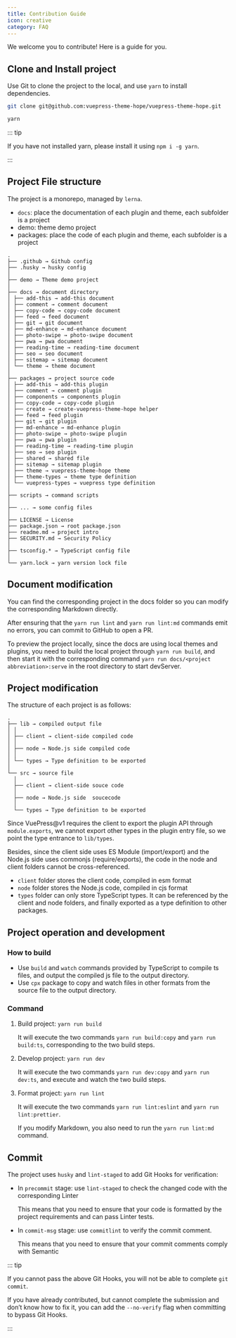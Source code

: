 ```yaml
---
title: Contribution Guide
icon: creative
category: FAQ
---
```


We welcome you to contribute! Here is a guide for you.

<!-- more -->

## Clone and Install project

Use Git to clone the project to the local, and use `yarn` to install dependencies.

```sh
git clone git@github.com:vuepress-theme-hope/vuepress-theme-hope.git

yarn
```

::: tip

If you have not installed yarn, please install it using `npm i -g yarn`.

:::

## Project File structure

The project is a monorepo, managed by `lerna`.

- `docs`: place the documentation of each plugin and theme, each subfolder is a project
- demo: theme demo project
- packages: place the code of each plugin and theme, each subfolder is a project

```
.
├── .github → Github config
├── .husky → husky config
│
├── demo → Theme demo project
│
├── docs → document directory
│ ├── add-this → add-this document
│ ├── comment → comment document
│ ├── copy-code → copy-code document
│ ├── feed → feed document
│ ├── git → git document
│ ├── md-enhance → md-enhance document
│ ├── photo-swipe → photo-swipe document
│ ├── pwa → pwa document
│ ├── reading-time → reading-time document
│ ├── seo → seo document
│ ├── sitemap → sitemap document
│ └── theme → theme document
│
├── packages → project source code
│ ├── add-this → add-this plugin
│ ├── comment → comment plugin
│ ├── components → components plugin
│ ├── copy-code → copy-code plugin
│ ├── create → create-vuepress-theme-hope helper
│ ├── feed → feed plugin
│ ├── git → git plugin
│ ├── md-enhance → md-enhance plugin
│ ├── photo-swipe → photo-swipe plugin
│ ├── pwa → pwa plugin
│ ├── reading-time → reading-time plugin
│ ├── seo → seo plugin
│ ├── shared → shared file
│ ├── sitemap → sitemap plugin
│ ├── theme → vuepress-theme-hope theme
│ ├── theme-types → theme type definition
│ └── vuepress-types → vuepress type definition
│
├── scripts → command scripts
│
├── ... → some config files
│
├── LICENSE → License
├── package.json → root package.json
├── readme.md → project intro
├── SECURITY.md → Security Policy
│
├── tsconfig.* → TypeScript config file
│
└── yarn.lock → yarn version lock file
```

## Document modification

You can find the corresponding project in the docs folder so you can modify the corresponding Markdown directly.

After ensuring that the `yarn run lint` and `yarn run lint:md` commands emit no errors, you can commit to GitHub to open a PR.

To preview the project locally, since the docs are using local themes and plugins, you need to build the local project through `yarn run build`, and then start it with the corresponding command `yarn run docs/<project abbreviation>:serve` in the root directory to start devServer.

## Project modification

The structure of each project is as follows:

```
.
├── lib → compiled output file
│ │
│ ├── client → client-side compiled code
│ │
│ ├── node → Node.js side compiled code
│ │
│ └── types → Type definition to be exported
│
└── src → source file
  │
  ├── client → client-side souce code
  │
  ├── node → Node.js side  soucecode
  │
  └── types → Type definition to be exported
```

Since VuePress@v1 requires the client to export the plugin API through `module.exports`, we cannot export other types in the plugin entry file, so we point the type entrance to `lib/types`.

Besides, since the client side uses ES Module (import/export) and the Node.js side uses commonjs (require/exports), the code in the node and client folders cannot be cross-referenced.

- `client` folder stores the client code, compiled in esm format
- `node` folder stores the Node.js code, compiled in cjs format
- `types` folder can only store TypeScript types. It can be referenced by the client and node folders, and finally exported as a type definition to other packages.

## Project operation and development

### How to build

- Use `build` and `watch` commands provided by TypeScript to compile ts files, and output the compiled js file to the output directory.
- Use `cpx` package to copy and watch files in other formats from the source file to the output directory.

### Command

1. Build project: `yarn run build`

   It will execute the two commands `yarn run build:copy` and `yarn run build:ts`, corresponding to the two build steps.

1. Develop project: `yarn run dev`

   It will execute the two commands `yarn run dev:copy` and `yarn run dev:ts`, and execute and watch the two build steps.

1. Format project: `yarn run lint`

   It will execute the two commands `yarn run lint:eslint` and `yarn run lint:prettier`.

   If you modify Markdown, you also need to run the `yarn run lint:md` command.

## Commit

The project uses `husky` and `lint-staged` to add Git Hooks for verification:

- In `precommit` stage: use `lint-staged` to check the changed code with the corresponding Linter

  This means that you need to ensure that your code is formatted by the project requirements and can pass Linter tests.

- In `commit-msg` stage: use `commitlint` to verify the commit comment.

  This means that you need to ensure that your commit comments comply with Semantic

::: tip

If you cannot pass the above Git Hooks, you will not be able to complete `git commit`.

If you have already contributed, but cannot complete the submission and don’t know how to fix it, you can add the `--no-verify` flag when committing to bypass Git Hooks.

:::
